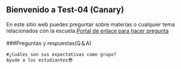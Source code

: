 ## Bienvenido a Test-04 (Canary)

En este sitio web puedes preguntar sobre materias o cualquier tema relacionados con la escuela.[Portal de enlace para hacer pregunta](https://github.com/Oscar-04/Clover-04/issues/new/choose)

###Preguntas y respuestas(Q＆A)

 ```markdown
#¿Cuáles son sus expectativas como grupo?
Ayude a los estudiantes😎

